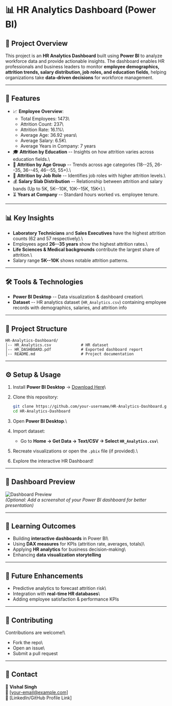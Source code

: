 # 📊 HR Analytics Dashboard (Power BI)

## 📌 Project Overview

This project is an **HR Analytics Dashboard** built using **Power BI**
to analyze workforce data and provide actionable insights. The dashboard
enables HR professionals and business leaders to monitor **employee
demographics, attrition trends, salary distribution, job roles, and
education fields**, helping organizations take **data-driven decisions**
for workforce management.

------------------------------------------------------------------------

## 🚀 Features

-   📈 **Employee Overview**:
    -   Total Employees: 1473\
    -   Attrition Count: 237\
    -   Attrition Rate: 16.1%\
    -   Average Age: 36.92 years\
    -   Average Salary: 6.5K\
    -   Average Years in Company: 7 years
-   🎓 **Attrition by Education** -- Insights on how attrition varies
    across education fields.\
-   👥 **Attrition by Age Group** -- Trends across age categories
    (18--25, 26--35, 36--45, 46--55, 55+).\
-   🏢 **Attrition by Job Role** -- Identifies job roles with higher
    attrition levels.\
-   💰 **Salary Slab Distribution** -- Relationship between attrition
    and salary bands (Up to 5K, 5K--10K, 10K--15K, 15K+).\
-   ⏳ **Years at Company** -- Standard hours worked vs. employee
    tenure.

------------------------------------------------------------------------

## 📊 Key Insights

-   **Laboratory Technicians** and **Sales Executives** have the highest
    attrition counts (62 and 57 respectively).\
-   Employees aged **26--35 years** show the highest attrition rates.\
-   **Life Sciences & Medical backgrounds** contribute the largest share
    of attrition.\
-   Salary range **5K--10K** shows notable attrition patterns.

------------------------------------------------------------------------

## 🛠️ Tools & Technologies

-   **Power BI Desktop** -- Data visualization & dashboard creation\
-   **Dataset** -- HR analytics dataset (`HR_Analytics.csv`) containing
    employee records with demographics, salaries, and attrition info

------------------------------------------------------------------------

## 📂 Project Structure

    HR-Analytics-Dashboard/
    │-- HR_Analytics.csv             # HR dataset
    │-- HR_DASHBOARD.pdf             # Exported dashboard report
    │-- README.md                    # Project documentation

------------------------------------------------------------------------

## ⚙️ Setup & Usage

1.  Install **Power BI Desktop** → [Download
    Here](https://powerbi.microsoft.com/desktop/)\

2.  Clone this repository:

    ``` bash
    git clone https://github.com/your-username/HR-Analytics-Dashboard.git
    cd HR-Analytics-Dashboard
    ```

3.  Open **Power BI Desktop**.\

4.  Import dataset:

    -   Go to **Home → Get Data → Text/CSV → Select
        `HR_Analytics.csv`**\

5.  Recreate visualizations or open the `.pbix` file (if provided).\

6.  Explore the interactive HR Dashboard!

------------------------------------------------------------------------

## 📸 Dashboard Preview

![Dashboard Preview](HR_DASHBOARD.png)\
*(Optional: Add a screenshot of your Power BI dashboard for better
presentation)*

------------------------------------------------------------------------

## 🎯 Learning Outcomes

-   Building **interactive dashboards** in Power BI\
-   Using **DAX measures** for KPIs (attrition rate, averages, totals)\
-   Applying **HR analytics** for business decision-making\
-   Enhancing **data visualization storytelling**

------------------------------------------------------------------------

## 📢 Future Enhancements

-   Predictive analytics to forecast attrition risk\
-   Integration with **real-time HR databases**\
-   Adding employee satisfaction & performance KPIs

------------------------------------------------------------------------

## 🤝 Contributing

Contributions are welcome!\
- Fork the repo\
- Open an issue\
- Submit a pull request

------------------------------------------------------------------------

## 📧 Contact

👤 **Vishal Singh**\
📩 \[your-email@example.com\]\
🔗 \[LinkedIn/GitHub Profile Link\]
